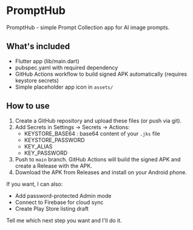 # PromptHub

PromptHub - simple Prompt Collection app for AI image prompts.

## What's included
- Flutter app (lib/main.dart)
- pubspec.yaml with required dependency
- GitHub Actions workflow to build signed APK automatically (requires keystore secrets)
- Simple placeholder app icon in `assets/`

## How to use
1. Create a GitHub repository and upload these files (or push via git).
2. Add Secrets in Settings → Secrets → Actions:
   - KEYSTORE_BASE64 : base64 content of your `.jks` file
   - KEYSTORE_PASSWORD
   - KEY_ALIAS
   - KEY_PASSWORD
3. Push to `main` branch. GitHub Actions will build the signed APK and create a Release with the APK.
4. Download the APK from Releases and install on your Android phone.

If you want, I can also:
- Add password-protected Admin mode
- Connect to Firebase for cloud sync
- Create Play Store listing draft

Tell me which next step you want and I'll do it.
